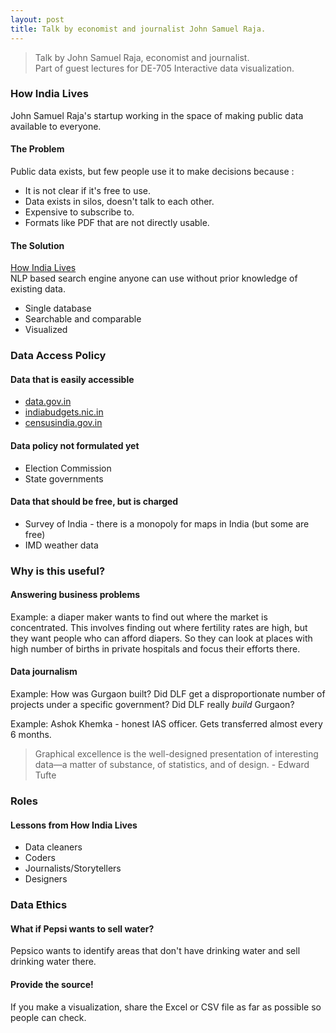 ```yaml
---
layout: post
title: Talk by economist and journalist John Samuel Raja.
---
```


> Talk by John Samuel Raja, economist and journalist.  
> Part of guest lectures for DE-705 Interactive data visualization.

### How India Lives
John Samuel Raja's startup working in the space of making public data available to everyone.

#### The Problem  
Public data exists, but few people use it to make decisions because :
- It is not clear if it's free to use.
- Data exists in silos, doesn't talk to each other.
- Expensive to subscribe to.
- Formats like PDF that are not directly usable.

#### The Solution  
[How India Lives](http://howindialives.com/)  
NLP based search engine anyone can use without prior knowledge of existing data.
- Single database
- Searchable and comparable
- Visualized

### Data Access Policy

#### Data that is easily accessible
- [data.gov.in](data.gov.in)
- [indiabudgets.nic.in](indiabudgets.nic.in)
- [censusindia.gov.in](censusindia.gov.in)

#### Data policy not formulated yet
- Election Commission
- State governments

#### Data that should be free, but is charged
- Survey of India - there is a monopoly for maps in India (but some are free)
- IMD weather data

### Why is this useful?

#### Answering business problems
Example: a diaper maker wants to find out where the market is concentrated. This involves finding out where fertility rates are high, but they want people who can afford diapers. So they can look at places with high number of births in private hospitals and focus their efforts there.

#### Data journalism
Example: How was Gurgaon built? Did DLF get a disproportionate number of projects under a specific government? Did DLF really *build* Gurgaon?  

Example: Ashok Khemka - honest IAS officer. Gets transferred almost every 6 months. 

>Graphical excellence is the well-designed presentation of interesting data—a matter of substance, of statistics, and of design. - Edward Tufte

### Roles

#### Lessons from How India Lives
* Data cleaners
* Coders
* Journalists/Storytellers
* Designers

### Data Ethics

#### What if Pepsi wants to sell water?
Pepsico wants to identify areas that don't have drinking water and sell drinking water there.

#### Provide the source!
If you make a visualization, share the Excel or CSV file as far as possible so people can check.

